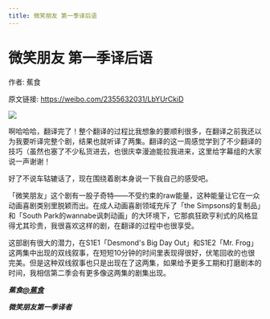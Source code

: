 ```yaml
---
title: 微笑朋友 第一季译后语
---
```


# 微笑朋友 第一季译后语

作者: 蕉食

原文链接: https://weibo.com/2355632031/LbYUrCkiD

![](/assets/image/微笑朋友%20第一季译后语.jpg)

啊哈哈哈，翻译完了！整个翻译的过程比我想象的要顺利很多，在翻译之前我还以为我要听译完整个剧，结果也就听译了两集。翻译的这一周感觉学到了不少翻译的技巧（虽然也塞了不少私货进去，也很庆幸漫迪能拉我进来，这里给字幕组的大家说一声谢谢！

好了不说车轱辘话了，现在围绕着剧本身说一下我自己的感受吧。

「微笑朋友」这个剧有一股子奇特——不受约束的raw能量，这种能量让它在一众动画喜剧类别里脱颖而出。在成人动画喜剧领域充斥了「the Simpsons的复制品」和「South Park的wannabe讽刺动画」的大环境下，它那疯狂欧亨利式的风格显得尤其珍贵，我很喜欢这样的剧，在翻译的过程中也很享受。

这部剧有很大的潜力，在S1E1「Desmond's Big Day Out」和S1E2「Mr. Frog」这两集中出现的双线叙事，在短短10分钟的时间里表现得很好，伏笔回收的也很完美。但是这种双线叙事也只是出现在了这两集，如果给予更多工期和打磨剧本的时间，我相信第二季会有更多像这两集的剧集出现。

***蕉食[@蕉食](https://weibo.com/n/%E8%95%89%E9%A3%9F)***

***微笑朋友第一季译者***